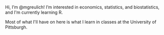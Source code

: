 Hi, I’m @mgreulich! I’m interested in economics, statistics, and biostatistics, and I'm currently learning R. 

Most of what I'll have on here is what I learn in classes at the University of Pittsburgh. 
<!---
mgreulich/mgreulich is a ✨ special ✨ repository because its `README.md` (this file) appears on your GitHub profile.
You can click the Preview link to take a look at your changes.
--->
